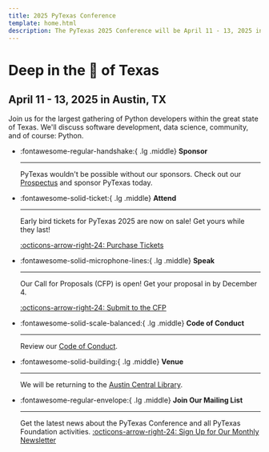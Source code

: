 ```yaml
---
title: 2025 PyTexas Conference
template: home.html
description: The PyTexas 2025 Conference will be April 11 - 13, 2025 in Austin, Texas. We hope to see y'all there!
---
```


# Deep in the 💛 of Texas
## April 11 - 13, 2025 in Austin, TX

Join us for the largest gathering of Python developers within the great state of Texas. We'll discuss software development, data science, community, and of course: Python.

<div class="grid cards" markdown>

-   :fontawesome-regular-handshake:{ .lg .middle} __Sponsor__

    ---

    PyTexas wouldn't be possible without our sponsors.  Check out our [Prospectus](sponsors/sponsor-us.md) and sponsor PyTexas today.

-   :fontawesome-solid-ticket:{ .lg .middle} __Attend__

    ---

    Early bird tickets for PyTexas 2025 are now on sale! Get yours while they last!

    [:octicons-arrow-right-24: Purchase Tickets](https://pretix.eu/pytexas/2025/)

-   :fontawesome-solid-microphone-lines:{ .lg .middle} __Speak__

    ---

    Our Call for Proposals (CFP) is open! Get your proposal in by December 4.

    [:octicons-arrow-right-24: Submit to the CFP](https://pretalx.com/pytexas-2025/)  

-   :fontawesome-solid-scale-balanced:{ .lg .middle} __Code of Conduct__

    ---

    Review our [Code of Conduct](about.md#code-of-conduct).

-   :fontawesome-solid-building:{ .lg .middle} __Venue__

    ---

    We will be returning to the [Austin Central Library](attend/in-person.md#venue).

-   :fontawesome-regular-envelope:{ .lg .middle} __Join Our Mailing List__

    ---

    Get the latest news about the PyTexas Conference and all PyTexas Foundation activities.
    [:octicons-arrow-right-24: Sign Up for Our Monthly Newsletter](https://mailchi.mp/035388afb48a/pytexas-community)


</div>
